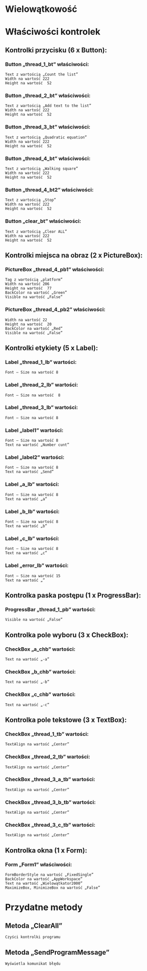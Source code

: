 ﻿# Wielowątkowość
 
# Właściwości kontrolek
 

## Kontrolki przycisku (6 x Button):

 
### Button „thread_1_bt”  właściwości:
	Text z wartością „Count the list”
	Width na wartość 222 
	Height na wartość  52
	
### Button „thread_2_bt”  właściwości:
	Text z wartością „Add text to the list”
	Width na wartość 222 
	Height na wartość  52

### Button „thread_3_bt”  właściwości:
	Text z wartością „Quadratic equation”
	Width na wartość 222 
	Height na wartość  52

### Button „thread_4_bt”  właściwości:
	Text z wartością „Walking square”
	Width na wartość 222 
	Height na wartość  52

### Button „thread_4_bt2”  właściwości:
	Text z wartością „Stop”
	Width na wartość 222 
	Height na wartość  52

### Button „clear_bt”  właściwości:
	Text z wartością „Clear ALL”
	Width na wartość 222 
	Height na wartość  52

 

##	Kontrolki miejsca na obraz (2 x PictureBox):

 
### PictureBox „thread_4_pb1” właściwości:
	Tag z wartością „platform”
	Width na wartość 206 
	Height na wartość  77
	BackColor na wartość „Green”
	Visible na wartość „False”

### PictureBox „thread_4_pb2” właściwości:
	Width na wartość 22 
	Height na wartość  20
	BackColor na wartość „Red”
	Visible na wartość „False”

 
##	Kontrolki etykiety (5 x Label):

 
### Label „thread_1_lb” wartości:
	Font – Size na wartość 8

### Label „thread_2_lb” wartości:
	Font – Size na wartość  8

### Label „thread_3_lb” wartości:
	Font – Size na wartość 8

### Label „label1” wartości:
	Font – Size na wartość 8
	Text na wartość „Number cunt”

### Label „label2” wartości:
	Font – Size na wartość 8
	Text na wartość „Send”

### Label „a_lb” wartości:
	Font – Size na wartość 8
	Text na wartość „a”

### Label „b_lb” wartości:
	Font – Size na wartość 8
	Text na wartość „b”

### Label „c_lb” wartości:
	Font – Size na wartość 8
	Text na wartość „c”

### Label „error_lb” wartości:
	Font – Size na wartość 15
	Text na wartość „” 
 
 

##	Kontrolka paska postępu (1 x ProgressBar):

### ProgressBar „thread_1_pb” wartości:
	Visible na wartość „False”




##	Kontrolka pole wyboru (3 x CheckBox):

 
###	CheckBox „a_chb” wartości:
	Text na wartość „-a”

###	CheckBox „b_chb” wartości:
	Text na wartość „-b”


###	CheckBox „c_chb” wartości:
	Text na wartość „-c”




 

##	Kontrolka pole tekstowe (3 x TextBox):

 
###	CheckBox „thread_1_tb” wartości:
	TextAlign na wartość „Center”

###	CheckBox „thread_2_tb” wartości:
	TextAlign na wartość „Center”

###	CheckBox „thread_3_a_tb” wartości:
	TextAlign na wartość „Center”

###	CheckBox „thread_3_b_tb” wartości:
	TextAlign na wartość „Center”

###	CheckBox „thread_3_c_tb” wartości:
	TextAlign na wartość „Center”



 
 

##	Kontrolka okna (1 x Form):

###	Form „Form1” właściwości:
	FormBorderStyle na wartość „FixedSingle”
	BackColor na wartość „AppWorkspace”
	Text na wartość „Wielowątkator2000”
	MaximizeBox, MinimizeBox na wartość „False”

#	Przydatne metody

##	Metoda „ClearAll”
	Czyści kontrolki programu 


##	Metoda „SendProgramMessage” 
	Wyświetla komunikat błędu
